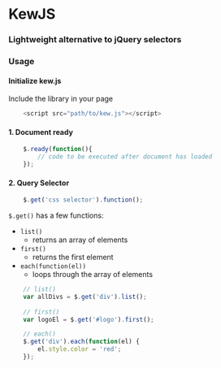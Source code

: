 # KewJS
### Lightweight alternative to jQuery selectors

### Usage

#### Initialize kew.js

Include the library in your page
```javascript
    <script src="path/to/kew.js"></script>
```

#### 1. Document ready
```javascript
    $.ready(function(){
        // code to be executed after document has loaded
    });
```

#### 2. Query Selector
```javascript
    $.get('css selector').function();
```
`$.get()` has a few functions:
* `list()`
    - returns an array of elements
* `first()`
    - returns the first element
* `each(function(el))`
    - loops through the array of elements

```javascript
    // list()
    var allDivs = $.get('div').list();
    
    // first()
    var logoEl = $.get('#logo').first();

    // each()
    $.get('div').each(function(el) {
        el.style.color = 'red';
    });

```
